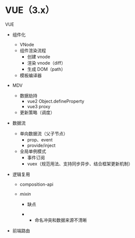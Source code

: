# VUE（3.x）

VUE

- 组件化

  - VNode
  - 组件渲染流程
    - 创建 vnode
    - 渲染 vnode（diff）
    - 生成 DOM（path）
  - 模板编译器

- MDV

  - 数据劫持
    - vue2 Object.defineProperty
    - vue3 proxy
  - 更新策略（调度）

- 数据流

  - 单向数据流（父子节点）
    - prop、event
    - provide/inject
  - 全局单例模式
    - 事件订阅
    - vuex（规范用法、支持同步异步、结合框架更新机制）

- 逻辑复用

  - composition-api

  - *mixin*

    - 缺点

    - - 命名冲突和数据来源不清晰

- 前端路由

